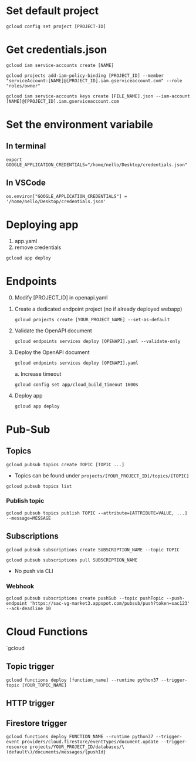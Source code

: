 # Set default project

`gcloud config set project [PROJECT-ID]`

# Get credentials.json

```
gcloud iam service-accounts create [NAME]

gcloud projects add-iam-policy-binding [PROJECT_ID] --member "serviceAccount:[NAME]@[PROJECT_ID].iam.gserviceaccount.com" --role "roles/owner"

gcloud iam service-accounts keys create [FILE_NAME].json --iam-account [NAME]@[PROJECT_ID].iam.gserviceaccount.com
```

# Set the environment variabile
## In terminal

`export GOOGLE_APPLICATION_CREDENTIALS="/home/nello/Desktop/credentials.json"`

## In VSCode

`os.environ["GOOGLE_APPLICATION_CREDENTIALS"] = '/home/nello/Desktop/credentials.json'`

# Deploying app

1. app.yaml
2. remove credentials

`gcloud app deploy`

# Endpoints

0. Modify [PROJECT_ID] in openapi.yaml

1. Create a dedicated endpoint project (no if already deployed webapp)

    `gcloud projects create [YOUR_PROJECT_NAME] --set-as-default`

2. Validate the OpenAPI document

    `gcloud endpoints services deploy [OPENAPI].yaml --validate-only`

3. Deploy the OpenAPI document

    `gcloud endpoints services deploy [OPENAPI].yaml`

    a. Increase timeout

    `gcloud config set app/cloud_build_timeout 1600s`

4. Deploy app

    `gcloud app deploy`

# Pub-Sub

## Topics

`gcloud pubsub topics create TOPIC [TOPIC ...]`
- Topics can be found under `projects/[YOUR_PROJECT_ID]/topics/[TOPIC]`

`gcloud pubsub topics list`

### Publish topic

`gcloud pubsub topics publish TOPIC --attribute=[ATTRIBUTE=VALUE, ...] --message=MESSAGE`

## Subscriptions

`gcloud pubsub subscriptions create SUBSCRIPTION_NAME --topic TOPIC`

`gcloud pubsub subscriptions pull SUBSCRIPTION_NAME`
- No push via CLI

### Webhook

`gcloud pubsub subscriptions create pushSub --topic pushTopic --push-endpoint 'https://sac-vg-market3.appspot.com/pubsub/push?token=sac123' --ack-deadline 10`
# Cloud Functions

`gcloud

## Topic trigger
`gcloud functions deploy [function_name] --runtime python37 --trigger-topic [YOUR_TOPIC_NAME]`

## HTTP trigger

## Firestore trigger
```
gcloud functions deploy FUNCTION_NAME --runtime python37 --trigger-event providers/cloud.firestore/eventTypes/document.update --trigger-resource projects/YOUR_PROJECT_ID/databases/\(default\)/documents/messages/{pushId}
```
